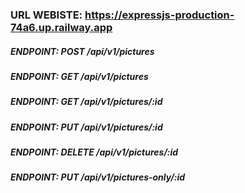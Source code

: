 ### URL WEBISTE: https://expressjs-production-74a6.up.railway.app

##### ENDPOINT: POST /api/v1/pictures

##### ENDPOINT: GET /api/v1/pictures

##### ENDPOINT: GET /api/v1/pictures/:id

##### ENDPOINT: PUT /api/v1/pictures/:id

##### ENDPOINT: DELETE /api/v1/pictures/:id

##### ENDPOINT: PUT /api/v1/pictures-only/:id
